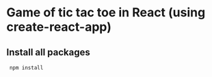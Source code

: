 # Game of tic tac toe in React (using create-react-app)

## Install all packages
``` npm install```


